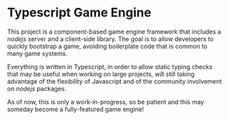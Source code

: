# Typescript Game Engine

This project is a component-based game engine framework that includes a _nodejs_ server and a client-side library.
The goal is to allow developers to quickly bootstrap a game, avoiding boilerplate code that is common to many game
systems.

Everything is written in Typescript, in order to allow static typing checks that may be useful when working on large
projects, will still taking advantage of the flexibility of Javascript and of the community involvement on _nodejs_
packages.

As of now, this is only a work-in-progress, so be patient and this may someday become a fully-featured game engine!